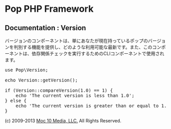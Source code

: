 Pop PHP Framework
=================

Documentation : Version
-----------------------

バージョンのコンポーネントは、単にあなたが現在持っているポップのバージョンを判別する機能を提供し、どのような利用可能な最新です。また、このコンポーネントは、依存関係チェックを実行するためのCLIコンポーネントで使用されます。

<pre>
use Pop\Version;

echo Version::getVersion();

if (Version::compareVersion(1.0) == 1) {
    echo 'The current version is less than 1.0';
} else {
    echo 'The current version is greater than or equal to 1.0';
}
</pre>

(c) 2009-2013 [Moc 10 Media, LLC.](http://www.moc10media.com) All Rights Reserved.
